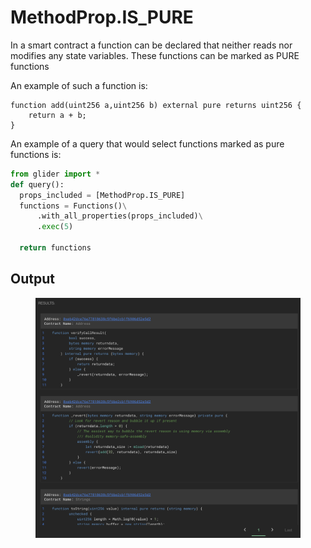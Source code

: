 # MethodProp.IS\_PURE

In a smart contract a function can be declared that neither reads nor modifies any state variables. These functions can be marked as PURE functions

An example of such a function is:

```solidity
function add(uint256 a,uint256 b) external pure returns uint256 {
	return a + b;
}
```

An example of a query that would select functions marked as pure functions is:

```python
from glider import *
def query():
  props_included = [MethodProp.IS_PURE]
  functions = Functions()\
      .with_all_properties(props_included)\
      .exec(5)

  return functions
```

## Output

<figure><img src="../../../.gitbook/assets/image (8) (1) (1) (1) (1).png" alt=""><figcaption></figcaption></figure>
